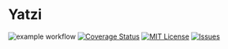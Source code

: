 # Yatzi
![example workflow](https://github.com/freebattie/Yatzi/actions/workflows/maven.yml/badge.svg)
[![Coverage Status](https://coveralls.io/repos/github/freebattie/Yatzi/badge.svg?branch=main&kill_cache=1)](https://coveralls.io/github/freebattie/Yatzi?branch=main&kill_cache=1)
[![MIT License](https://img.shields.io/apm/l/atomic-design-ui.svg?&kill_cache=1)](https://github.com/freebattie/Yatzi/blob/main/LICENSE)
[![Issues](https://img.shields.io/github/issues-raw/freebattie/Yatzi.svg?maxAge=1&kill_cache=1)](https://github.com/freebattie/Yatzi/issues)  


